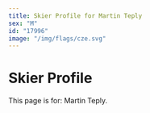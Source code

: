 ```yaml
---
title: Skier Profile for Martin Teply
sex: "M"
id: "17996"
image: "/img/flags/cze.svg" 
---
```


# Skier Profile

This page is for: Martin Teply.
    